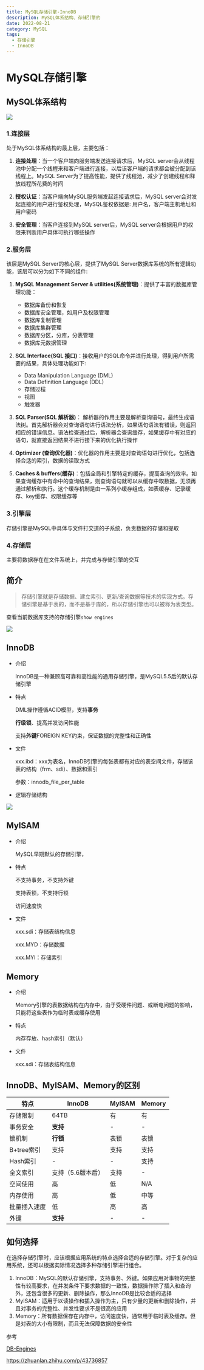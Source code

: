 ```yaml
---
title: MySQL存储引擎-InnoDB
description: MySQL体系结构、存储引擎的
date: 2022-08-21
category: MySQL
tags:
  - 存储引擎
  - InnoDB
---
```


# MySQL存储引擎

## MySQL体系结构

![](http://cdn.cloudos.top/mysql-txjg-1.png)

### 1.连接层

处于MySQL体系结构的最上层，主要包括：

1. **连接处理**：当一个客户端向服务端发送连接请求后，MySQL server会从线程池中分配一个线程来和客户端进行连接，以后该客户端的请求都会被分配到该线程上。MySQL Server为了提高性能，提供了线程池，减少了创建线程和释放线程所花费的时间

2. **授权认证**：当客户端向MySQL服务端发起连接请求后，MySQL server会对发起连接的用户进行鉴权处理，MySQL鉴权依据是: 用户名，客户端主机地址和用户密码

3. **安全管理**：当客户连接到MySQL server后，MySQL server会根据用户的权限来判断用户具体可执行哪些操作

### 2.服务层

该层是MySQL Server的核心层，提供了MySQL Server数据库系统的所有逻辑功能，该层可以分为如下不同的组件:

1. **MySQL Management Server & utilities(系统管理)**：提供了丰富的数据库管理功能：
   - 数据库备份和恢复
   - 数据库安全管理，如用户及权限管理
   - 数据库复制管理
   - 数据库集群管理
   - 数据库分区，分库，分表管理
   - 数据库元数据管理

2. **SQL Interface(SQL 接口)**：接收用户的SQL命令并进行处理，得到用户所需要的结果，具体处理功能如下:
   - Data Manipulation Language (DML)
   - Data Definition Language (DDL)
   - 存储过程
   - 视图
   - 触发器

3. **SQL Parser(SQL 解析器)**： 解析器的作用主要是解析查询语句，最终生成语法树。首先解析器会对查询语句进行语法分析，如果语句语法有错误，则返回相应的错误信息。语法检查通过后，解析器会查询缓存，如果缓存中有对应的语句，就直接返回结果不进行接下来的优化执行操作

4. **Optimizer (查询优化器)**：优化器的作用主要是对查询语句进行优化，包括选择合适的索引，数据的读取方式

5. **Caches & buffers(缓存)**：包括全局和引擎特定的缓存，提高查询的效率。如果查询缓存中有命中的查询结果，则查询语句就可以从缓存中取数据，无须再通过解析和执行。这个缓存机制是由一系列小缓存组成，如表缓存、记录缓存、key缓存、权限缓存等

### 3.引擎层

存储引擎是MySQL中具体与文件打交道的子系统，负责数据的存储和提取

### 4.存储层

主要将数据存在在文件系统上，并完成与存储引擎的交互

## 简介

> 存储引擎就是存储数据、建立索引、更新/查询数据等技术的实现方式。存储引擎是基于表的，而不是基于库的，所以存储引擎也可以被称为表类型。

查看当前数据库支持的存储引擎`show engines`

![](http://cdn.cloudos.top/mysql-engines.png)

## InnoDB

- 介绍

  InnoDB是一种兼顾高可靠和高性能的通用存储引擎，是MySQL5.5后的默认存储引擎

- 特点

  DML操作遵循ACID模型，支持**事务**

  **行级锁**、提高并发访问性能

  支持**外键**FOREIGN KEY约束，保证数据的完整性和正确性

- 文件

  xxx.ibd：xxx为表名，InnoDB引擎的每张表都有对应的表空间文件，存储该表的结构（frm、sdi）、数据和索引

  参数：innodb_file_per_table

- 逻辑存储结构

![](http://cdn.cloudos.top/mysql-2.png)

## MyISAM

- 介绍

  MySQL早期默认的存储引擎，

- 特点

  不支持事务，不支持外键

  支持表锁，不支持行锁

  访问速度快

- 文件

  xxx.sdi：存储表结构信息

  xxx.MYD：存储数据

  xxx.MYI：存储索引

## Memory

- 介绍

  Memory引擎的表数据结构在内存中，由于受硬件问题、或断电问题的影响，只能将这些表作为临时表或缓存使用

- 特点

  内存存放、hash索引（默认）

- 文件

  xxx.sdi：存储表结构信息

## InnoDB、MyISAM、Memory的区别

| 特点         | InnoDB            | MyISAM | Memory |
| ------------ | ----------------- | ------ | ------ |
| 存储限制     | 64TB              | 有     | 有     |
| 事务安全     | **支持**          | -      | -      |
| 锁机制       | **行锁**          | 表锁   | 表锁   |
| B+tree索引   | 支持              | 支持   | 支持   |
| Hash索引     | -                 | -      | 支持   |
| 全文索引     | 支持（5.6版本后） | 支持   | -      |
| 空间使用     | 高                | 低     | N/A    |
| 内存使用     | 高                | 低     | 中等   |
| 批量插入速度 | 低                | 高     | 高     |
| 外键         | **支持**          | -      | -      |

## 如何选择

在选择存储引擎时，应该根据应用系统的特点选择合适的存储引擎。对于复杂的应用系统，还可以根据实际情况选择多种存储引擎进行组合。

1. InnoDB：MySQL的默认存储引擎，支持事务、外键。如果应用对事物的完整性有较高要求，在并发条件下要求数据的一致性，数据操作除了插入和查询外，还包含很多的更新、删除操作，那么InnoDB是比较合适的选择
2. MyISAM：适用于以读操作和插入操作为主，只有少量的更新和删除操作，并且对事务的完整性、并发性要求不是很高的应用
3. Memory：所有数据保存在内存中，访问速度快，通常用于临时表及缓存。但是对表的大小有限制，而且无法保障数据的安全性

参考

[DB-Engines](https://db-engines.com/en/ranking)

https://zhuanlan.zhihu.com/p/43736857
